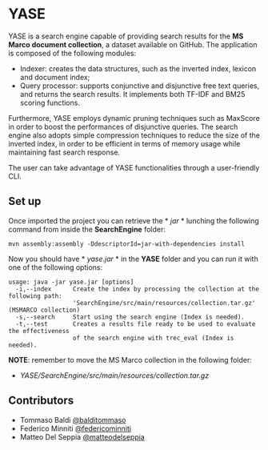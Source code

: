 # YASE
YASE is a search engine capable of providing search results for the **MS Marco document collection**, a dataset available on GitHub.
The application is composed of the following modules:
- Indexer: creates the data structures, such as the inverted index, lexicon and document index;
- Query processor: supports conjunctive and disjunctive free text queries, and returns the search results. It implements both TF-IDF and BM25 scoring functions.

Furthermore, YASE employs dynamic pruning techniques such as MaxScore in order to boost the performances of disjunctive queries. The search engine also adopts simple compression techniques to reduce the size of the inverted index, in order to be efficient in terms of memory usage while maintaining fast search response.  

The user can take advantage of YASE functionalities through a user-friendly CLI.

## Set up

Once imported the project you can retrieve the * *jar* * lunching the following command from inside the **SearchEngine** folder:
```
mvn assembly:assembly -DdescriptorId=jar-with-dependencies install 
```
Now you should have * *yase.jar* * in the **YASE** folder and you can run it with one of the following options:
```
usage: java -jar yase.jar [options]
  -i,--index      Create the index by processing the collection at the following path:
                  'SearchEngine/src/main/resources/collection.tar.gz' (MSMARCO collection)
  -s,--search     Start using the search engine (Index is needed).
  -t,--test       Creates a results file ready to be used to evaluate the effectiveness
                  of the search engine with trec_eval (Index is needed).
```
**NOTE**: remember to move the MS Marco collection in the following folder:
* *YASE/SearchEngine/src/main/resources/collection.tar.gz* 
## Contributors

- Tommaso Baldi [@balditommaso](https://github.com/balditommaso)
- Federico Minniti [@federicominniti](https://github.com/federicominniti)
- Matteo Del Seppia [@matteodelseppia](https://github.com/matteodelseppia)

